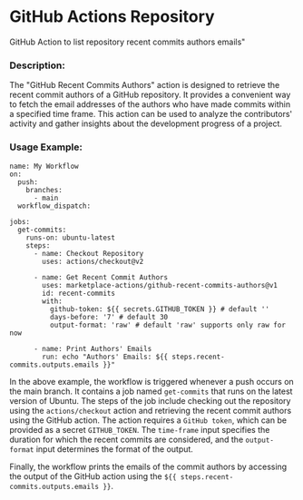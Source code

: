 # GitHub Actions Repository 
GitHub Action to list repository recent commits authors emails"
### Description:
The "GitHub Recent Commits Authors" action is designed to retrieve the recent commit authors of a GitHub repository. It provides a convenient way to fetch the email addresses of the authors who have made commits within a specified time frame. This action can be used to analyze the contributors' activity and gather insights about the development progress of a project.

### Usage Example:

```
name: My Workflow
on:
  push:
    branches:
      - main
  workflow_dispatch:

jobs:
  get-commits:
    runs-on: ubuntu-latest
    steps:
      - name: Checkout Repository
        uses: actions/checkout@v2

      - name: Get Recent Commit Authors
        uses: marketplace-actions/github-recent-commits-authors@v1
        id: recent-commits
        with:
          github-token: ${{ secrets.GITHUB_TOKEN }} # default ''
          days-before: '7' # default 30
          output-format: 'raw' # default 'raw' supports only raw for now

      - name: Print Authors' Emails
        run: echo "Authors' Emails: ${{ steps.recent-commits.outputs.emails }}"
```
In the above example, the workflow is triggered whenever a push occurs on the main branch. It contains a job named `get-commits` that runs on the latest version of Ubuntu. The steps of the job include checking out the repository using the `actions/checkout` action and retrieving the recent commit authors using the GitHub action.
The action requires a `GitHub token`, which can be provided as a secret `GITHUB_TOKEN`. The `time-frame` input specifies the duration for which the recent commits are considered, and the `output-format` input determines the format of the output.

Finally, the workflow prints the emails of the commit authors by accessing the output of the GitHub action using the `${{ steps.recent-commits.outputs.emails }}`.

